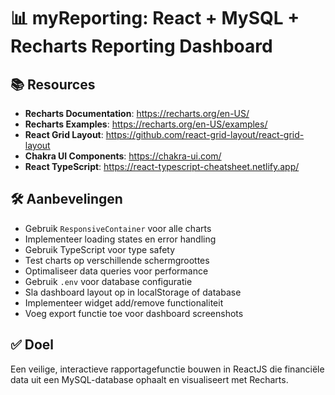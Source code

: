 # 📊 myReporting: React + MySQL + Recharts Reporting Dashboard
## 📚 Resources

- **Recharts Documentation**: https://recharts.org/en-US/
- **Recharts Examples**: https://recharts.org/en-US/examples/
- **React Grid Layout**: https://github.com/react-grid-layout/react-grid-layout
- **Chakra UI Components**: https://chakra-ui.com/
- **React TypeScript**: https://react-typescript-cheatsheet.netlify.app/

## 🛠 Aanbevelingen
- Gebruik `ResponsiveContainer` voor alle charts
- Implementeer loading states en error handling
- Gebruik TypeScript voor type safety
- Test charts op verschillende schermgroottes
- Optimaliseer data queries voor performance
- Gebruik `.env` voor database configuratie
- Sla dashboard layout op in localStorage of database
- Implementeer widget add/remove functionaliteit
- Voeg export functie toe voor dashboard screenshots


## ✅ Doel
Een veilige, interactieve rapportagefunctie bouwen in ReactJS die financiële data uit een MySQL-database ophaalt en visualiseert met Recharts.